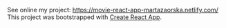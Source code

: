 See online my project: https://movie-react-app-martazaorska.netlify.com/
This project was bootstrapped with [Create React App](https://github.com/facebook/create-react-app).
